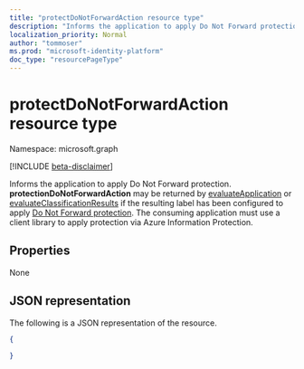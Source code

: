 ```yaml
---
title: "protectDoNotForwardAction resource type"
description: "Informs the application to apply Do Not Forward protection."
localization_priority: Normal
author: "tommoser"
ms.prod: "microsoft-identity-platform"
doc_type: "resourcePageType"
---
```


# protectDoNotForwardAction resource type

Namespace: microsoft.graph

[!INCLUDE [beta-disclaimer](../../includes/beta-disclaimer.md)]

Informs the application to apply Do Not Forward protection. **protectionDoNotForwardAction** may be returned by [evaluateApplication](../api/informationprotectionlabel-evaluateapplication.md) or [evaluateClassificationResults](../api/informationprotectionlabel-evaluateclassificationresults.md) if the resulting label has been configured to apply [Do Not Forward protection](https://docs.microsoft.com/azure/information-protection/configure-usage-rights#do-not-forward-option-for-emails). The consuming application must use a client library to apply protection via Azure Information Protection.

## Properties

None

## JSON representation

The following is a JSON representation of the resource.

<!-- {
  "blockType": "resource",
  "optionalProperties": [

  ],
  "@odata.type": "microsoft.graph.protectDoNotForwardAction",
  "baseType": "microsoft.graph.informationProtectionAction"
}-->

```json
{
  
}
```

<!-- uuid: 16cd6b66-4b1a-43a1-adaf-3a886856ed98
2019-02-04 14:57:30 UTC -->
<!-- {
  "type": "#page.annotation",
  "description": "protectDoNotForwardAction resource",
  "keywords": "",
  "section": "documentation",
  "tocPath": ""
}-->
